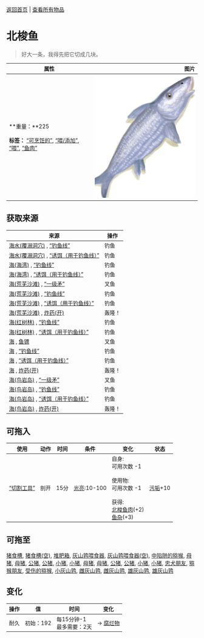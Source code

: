 [返回首页](index.md)   |  [查看所有物品](object.md)
# 北梭鱼  
> 好大一条，我得先把它切成几块。  
  
  属性  |   图片   
 ----  |  ----:   
 **重量：**225<br><br>**标签：**	[“可烹饪的”](tag_Cookable.md), [“喂/添加”](tag_Feed.md), [“喂”](tag_Meat.md), [“鱼肉”](tag_Fish.md)  |  ![](Sprite/Bonefish.png)   
  
## 获取来源  
来源  |  操作  
----  |  ----  
[海水(覆溺洞穴)](Sea_Cave.md) , [“钓鱼线”](tag_FishingLine.md)  |  钓鱼  
[海水(覆溺洞穴)](Sea_Cave.md) , [“诱饵（用于钓鱼线）”](tag_FishingLineBait.md)  |  钓鱼  
[海(海湾)](Sea_Bay.md) , [“钓鱼线”](tag_FishingLine.md)  |  钓鱼  
[海(海湾)](Sea_Bay.md) , [“诱饵（用于钓鱼线）”](tag_FishingLineBait.md)  |  钓鱼  
[海(荒芜沙滩)](Sea_DesolateBeach.md) , [“一级矛”](tag_Spear.md)  |  叉鱼  
[海(荒芜沙滩)](Sea_DesolateBeach.md) , [“钓鱼线”](tag_FishingLine.md)  |  钓鱼  
[海(荒芜沙滩)](Sea_DesolateBeach.md) , [“诱饵（用于钓鱼线）”](tag_FishingLineBait.md)  |  钓鱼  
[海(荒芜沙滩)](Sea_DesolateBeach.md) , [炸药(开)](DynamiteOn.md)  |  轰隆！  
[海(红树林)](Sea_Mangroves.md) , [“钓鱼线”](tag_FishingLine.md)  |  钓鱼  
[海(红树林)](Sea_Mangroves.md) , [“诱饵（用于钓鱼线）”](tag_FishingLineBait.md)  |  钓鱼  
[海](Sea_Raft.md) , [鱼镖](HarpoonBone.md)  |  叉鱼  
[海](Sea_Raft.md) , [“钓鱼线”](tag_FishingLine.md)  |  钓鱼  
[海](Sea_Raft.md) , [“诱饵（用于钓鱼线）”](tag_FishingLineBait.md)  |  钓鱼  
[海](Sea_Raft.md) , [炸药(开)](DynamiteOn.md)  |  轰隆！  
[海(鸟岩岛)](Sea_Rocks.md) , [“一级矛”](tag_Spear.md)  |  叉鱼  
[海(鸟岩岛)](Sea_Rocks.md) , [“钓鱼线”](tag_FishingLine.md)  |  钓鱼  
[海(鸟岩岛)](Sea_Rocks.md) , [“诱饵（用于钓鱼线）”](tag_FishingLineBait.md)  |  钓鱼  
[海(鸟岩岛)](Sea_Rocks.md) , [炸药(开)](DynamiteOn.md)  |  轰隆！  
## 可拖入  
使用  |  动作  |  时间  |  条件  |  变化  |  状态  
----  |  ----  |  ----  |  ----  |  ----  |  ----  
[“切割工具”](tag_Cutter.md)  |  剖开  |  15分  |  [光亮](Light.md):10-100  |  自身:<br>可用次数  -1<br><br>使用物:<br>可用次数  -1<br><br>获得:<br>[北梭鱼肉](BonefishMeat.md)(+2)<br>[鱼杂](FishScraps.md)(+3)<br>  |  [污垢](Filth.md)+10  
## 可拖至  
[猪食槽](BoarFeeder.md), [猪食槽(空)](BoarFeederEmpty.md), [堆肥箱](CompostBin.md), [灰山鹑喂食器](PartridgeFeeder.md), [灰山鹑喂食器(空)](PartridgeFeederEmpty.md), [中陷阱的猕猴](CageTrapMacaque.md), [母猪](BoarEnclosureFemale.md), [母猪](BoarEnclosureFemale.md), [公猪](BoarEnclosureMale.md), [公猪](BoarEnclosureMale.md), [小猪](BoarEnclosurePiglet.md), [小猪](BoarEnclosurePiglet.md), [母猪](BoarTiedFemale.md), [母猪](BoarTiedFemale.md), [公猪](BoarTiedMale.md), [公猪](BoarTiedMale.md), [小猪](BoarTiedPiglet.md), [小猪](BoarTiedPiglet.md), [忠犬朋友](DogFriend.md), [猕猴朋友](MacaqueFriend.md), [受伤的猕猴](MacaqueWounded.md), [小灰山鹑](PartridgeChick.md), [雌灰山鹑](PartridgeFemaleEnclosure.md), [雌灰山鹑](PartridgeFemaleLive.md), [雄灰山鹑](PartridgeMaleEnclosure.md), [雄灰山鹑](PartridgeMaleLive.md)  
## 变化  
操作  |  值  |  时间  |  变化  
----  |  ----  |  ----  |  ----  
耐久  |  初始：192  |  每15分钟-1<br>最多需要：2天  |  → [腐烂物](RottenRemains.md)  
